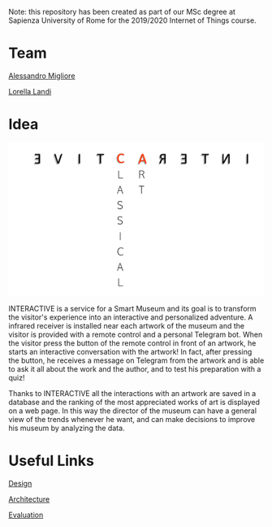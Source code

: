 Note: this repository has been created as part of our MSc degree at Sapienza University of Rome for the 2019/2020 Internet of Things course.
# Team
[Alessandro Migliore](https://www.linkedin.com/in/alessandro-migliore-bab4631a3)

[Lorella Landi](https://www.linkedin.com/in/lorella-landi-a485361a3/)

# Idea
![logo](/images/interACtive.png)

INTERACTIVE is a service for a Smart Museum and its goal is to transform the visitor's experience into an interactive and personalized adventure.
A infrared receiver is installed near each artwork of the museum and the visitor is provided with a remote control and a personal Telegram bot. 
When the visitor press the button of the remote control in front of an artwork, he starts an interactive conversation with the artwork! 
In fact, after pressing the button, he receives a message on Telegram from the artwork and is able to ask it all about the work and the author, and to test his preparation with a quiz!

Thanks to INTERACTIVE all the interactions with an artwork are saved in a database and the ranking of the most appreciated works of art is displayed on a web page.
In this way the director of the museum can have a general view of the trends whenever he want, and can make decisions to improve his museum by analyzing the data.

# Useful Links

[Design](https://github.com/alessandromigliore/InteractiveClassicalArt/blob/master/Design.md)

[Architecture](https://github.com/alessandromigliore/InteractiveClassicalArt/blob/master/Architecture.md)

[Evaluation](https://github.com/alessandromigliore/InteractiveClassicalArt/blob/master/Evaluation.md)


